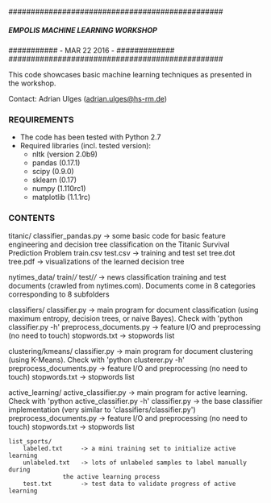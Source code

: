 ################################################
#####   EMPOLIS MACHINE LEARNING WORKSHOP  #####
###########     - MAR 22 2016 -    #############
################################################

This code showcases basic machine learning 
techniques as presented in the workshop.

Contact: Adrian Ulges (adrian.ulges@hs-rm.de)

### REQUIREMENTS ###############################

- The code has been tested with Python 2.7
- Required libraries (incl. tested version):
  - nltk (version 2.0b9)
  - pandas (0.17.1)
  - scipy (0.9.0)
  - sklearn (0.17)
  - numpy (1.110rc1)
  - matplotlib (1.1.1rc)

### CONTENTS ###################################

titanic/
	classifier_pandas.py  -> some basic code for
	                         basic feature engineering and
				 decision tree classification
				 on the Titanic Survival Prediction 
				 Problem
        train.csv
	test.csv	      -> training and test set
	tree.dot
	tree.pdf	      -> visualizations of the learned
			      	 decision tree

nytimes_data/
	train/*/*
	test/*/*	      -> news classification training and test
			      	 documents (crawled from nytimes.com).
				 Documents come in 8 categories
				 corresponding to 8 subfolders


classifiers/
	classifier.py	        -> main program for document classification
			      	   (using maximum entropy, decision trees,
				   or naive Bayes). Check with 'python classifier.py -h'
	preprocess_documents.py -> feature I/O and preprocessing (no need to touch)
	stopwords.txt	        -> stopwords list



clustering/kmeans/
	classifier.py	        -> main program for document clustering
			      	   (using K-Means). Check with 'python clusterer.py -h'
	preprocess_documents.py -> feature I/O and preprocessing (no need to touch)
	stopwords.txt	        -> stopwords list



active_learning/
	active_classifier.py    -> main program for active learning. 
				   Check with 'python active_classifier.py -h'
        classifier.py           -> the base classifier implementation (very similar to
				   'classifiers/classifier.py')
	preprocess_documents.py -> feature I/O and preprocessing (no need to touch)
	stopwords.txt	        -> stopwords list
	
	list_sports/
		labeled.txt     -> a mini training set to initialize active learning
		unlabeled.txt   -> lots of unlabeled samples to label manually during
				   the active learning process
		test.txt        -> test data to validate progress of active learning
